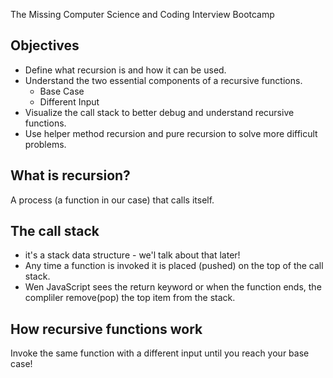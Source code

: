 The Missing Computer Science and Coding Interview Bootcamp

## Objectives
* Define what recursion is and how it can be used.
* Understand the two essential components of a recursive functions.
  * Base Case
  * Different Input
* Visualize the call stack to better debug and understand recursive functions.
* Use helper method recursion and pure recursion to solve more difficult problems.

## What is recursion?

A process (a function in our case) that calls itself.

## The call stack
* it's a stack data structure - we'l talk about that later!
* Any time a function is invoked it is placed (pushed) on the top of the call stack.
* Wen JavaScript sees the return keyword or when the function ends, the compliler remove(pop) the top item from the stack.

## How recursive functions work

Invoke the same function with a different input until you reach your base case!

